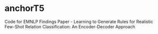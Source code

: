 # anchorT5
Code for EMNLP Findings Paper - Learning to Generate Rules for Realistic Few-Shot Relation Classification: An Encoder-Decoder Approach
